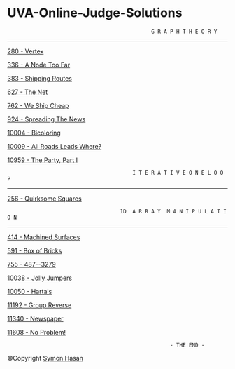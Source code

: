 # UVA-Online-Judge-Solutions

                                                  G R A P H T H E O R Y
________________________________________________________________________________________________________________________________

[280 - Vertex](https://github.com/ComplexEnigma/UVA-Online-Judge-Solutions/blob/master/UVA_280.cpp)

[336 - A Node Too Far](https://github.com/ComplexEnigma/UVA-Online-Judge-Solutions/blob/master/UVA_336.cpp)

[383 - Shipping Routes](https://github.com/ComplexEnigma/UVA-Online-Judge-Solutions/blob/master/UVA_383.cpp)

[627 - The Net](https://github.com/ComplexEnigma/UVA-Online-Judge-Solutions/blob/master/UVA_627.cpp)

[762 - We Ship Cheap](https://github.com/ComplexEnigma/UVA-Online-Judge-Solutions/blob/master/UVA_762.cpp)

[924 - Spreading The News](https://github.com/ComplexEnigma/UVA-Online-Judge-Solutions/blob/master/UVA_924.cpp)

[10004 - Bicoloring](https://github.com/ComplexEnigma/UVA-Online-Judge-Solutions/blob/master/UVA_10004.cpp)

[10009 - All Roads Leads Where?](https://github.com/ComplexEnigma/UVA-Online-Judge-Solutions/blob/master/UVA_10009.cpp)

[10959 - The Party, Part I](https://github.com/ComplexEnigma/UVA-Online-Judge-Solutions/blob/master/UVA_10959.cpp)


                                            I T E R A T I V E O N E L O O P
________________________________________________________________________________________________________________________________

[256 - Quirksome Squares](https://github.com/ComplexEnigma/UVA-Online-Judge-Solutions/blob/master/UVA_256.cpp)

                                        1D  A R R A Y  M A N I P U L A T I O N
_________________________________________________________________________________________________________________________________

[414 - Machined Surfaces](https://github.com/ComplexEnigma/UVA-Online-Judge-Solutions/blob/master/UVA_414.cpp)

[591 - Box of Bricks](https://github.com/ComplexEnigma/UVA-Online-Judge-Solutions/blob/master/UVA_591.cpp)

[755 - 487--3279](https://github.com/ComplexEnigma/UVA-Online-Judge-Solutions/blob/master/UVA_755.cpp)

[10038 - Jolly Jumpers](https://github.com/ComplexEnigma/UVA-Online-Judge-Solutions/blob/master/UVA_10038.cpp)

[10050 - Hartals](https://github.com/ComplexEnigma/UVA-Online-Judge-Solutions/blob/master/UVA_10050.cpp)

[11192 - Group Reverse](https://github.com/ComplexEnigma/UVA-Online-Judge-Solutions/blob/master/UVA_11340.cpp)

[11340 - Newspaper](https://github.com/ComplexEnigma/UVA-Online-Judge-Solutions/blob/master/UVA_11340.cpp)

[11608 - No Problem!](https://github.com/ComplexEnigma/UVA-Online-Judge-Solutions/blob/master/UVA_11608.cpp)


                                                
                                                        - THE END -                                         
                                                               
©Copyright
[Symon Hasan](https://www.facebook.com/symonhs)
